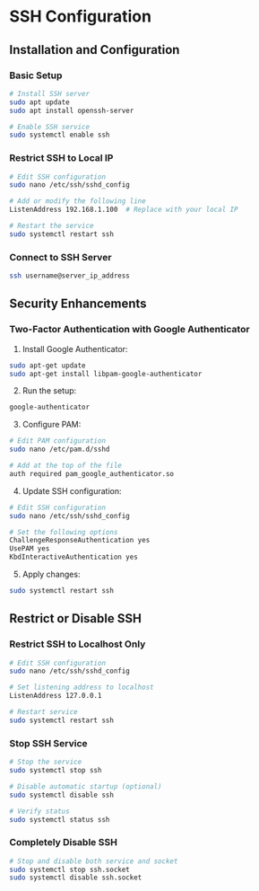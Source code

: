 # SSH Configuration

## Installation and Configuration

### Basic Setup
```bash
# Install SSH server
sudo apt update
sudo apt install openssh-server

# Enable SSH service
sudo systemctl enable ssh
```

### Restrict SSH to Local IP
```bash
# Edit SSH configuration
sudo nano /etc/ssh/sshd_config

# Add or modify the following line
ListenAddress 192.168.1.100  # Replace with your local IP

# Restart the service
sudo systemctl restart ssh
```

### Connect to SSH Server
```bash
ssh username@server_ip_address
```

## Security Enhancements

### Two-Factor Authentication with Google Authenticator

1. Install Google Authenticator:
```bash
sudo apt-get update
sudo apt-get install libpam-google-authenticator
```

2. Run the setup:
```bash
google-authenticator
```

3. Configure PAM:
```bash
# Edit PAM configuration
sudo nano /etc/pam.d/sshd

# Add at the top of the file
auth required pam_google_authenticator.so
```

4. Update SSH configuration:
```bash
# Edit SSH configuration
sudo nano /etc/ssh/sshd_config

# Set the following options
ChallengeResponseAuthentication yes
UsePAM yes
KbdInteractiveAuthentication yes
```

5. Apply changes:
```bash
sudo systemctl restart ssh
```

## Restrict or Disable SSH

### Restrict SSH to Localhost Only
```bash
# Edit SSH configuration
sudo nano /etc/ssh/sshd_config

# Set listening address to localhost
ListenAddress 127.0.0.1

# Restart service
sudo systemctl restart ssh
```

### Stop SSH Service
```bash
# Stop the service
sudo systemctl stop ssh

# Disable automatic startup (optional)
sudo systemctl disable ssh

# Verify status
sudo systemctl status ssh
```

### Completely Disable SSH
```bash
# Stop and disable both service and socket
sudo systemctl stop ssh.socket
sudo systemctl disable ssh.socket
```
